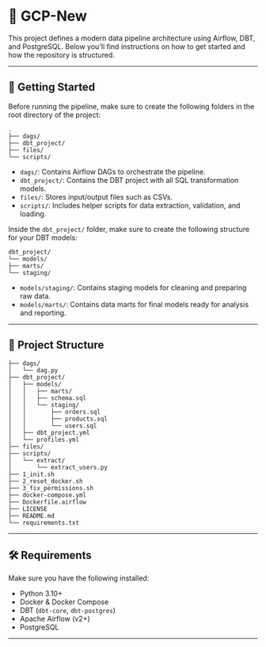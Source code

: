 # 🚀 GCP-New

This project defines a modern data pipeline architecture using Airflow, DBT, and PostgreSQL. Below you'll find instructions on how to get started and how the repository is structured.

---

## 🚀 Getting Started

Before running the pipeline, make sure to create the following folders in the root directory of the project:

```
.
├── dags/
├── dbt_project/
├── files/
└── scripts/
```

- `dags/`: Contains Airflow DAGs to orchestrate the pipeline.
- `dbt_project/`: Contains the DBT project with all SQL transformation models.
- `files/`: Stores input/output files such as CSVs.
- `scripts/`: Includes helper scripts for data extraction, validation, and loading.

Inside the `dbt_project/` folder, make sure to create the following structure for your DBT models:

```
dbt_project/
└── models/
├── marts/
└── staging/
```

- `models/staging/`: Contains staging models for cleaning and preparing raw data.
- `models/marts/`: Contains data marts for final models ready for analysis and reporting.

---

## 📂 Project Structure

```
├── dags/
│   └── dag.py
├── dbt_project/
│   ├── models/
│   │   ├── marts/
│   │   ├── schema.sql
│   │   └── staging/
│   │       ├── orders.sql
│   │       ├── products.sql
│   │       └── users.sql
│   ├── dbt_project.yml
│   └── profiles.yml
├── files/
├── scripts/
│   └── extract/
│       └── extract_users.py
├── 1_init.sh
├── 2_reset_docker.sh
├── 3_fix_permissions.sh
├── docker-compose.yml
├── Dockerfile.airflow
├── LICENSE
├── README.md
└── requirements.txt
```

---

## 🛠 Requirements

Make sure you have the following installed:

- Python 3.10+
- Docker & Docker Compose
- DBT (`dbt-core`, `dbt-postgres`)
- Apache Airflow (v2+)
- PostgreSQL

---